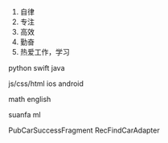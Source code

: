 1. 自律
2. 专注
3. 高效
4. 勤奋
5. 热爱工作，学习




python 
swift 
java

js/css/html
ios
android

math
english

suanfa
ml





PubCarSuccessFragment
RecFindCarAdapter